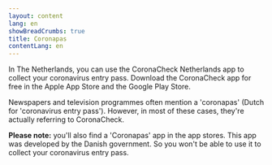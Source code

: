 ```yaml
---
layout: content
lang: en
showBreadCrumbs: true
title: Coronapas
contentLang: en
---
```

In The Netherlands, you can use the CoronaCheck Netherlands app to collect your coronavirus entry pass. Download the CoronaCheck app for free in the Apple App Store and the Google Play Store.

Newspapers and television programmes often mention a 'coronapas' (Dutch for 'coronavirus entry pass'). However, in most of these cases, they're actually referring to CoronaCheck.

**Please note:** you'll also find a 'Coronapas' app in the app stores. This app was developed by the Danish government. So you won't be able to use it to collect your coronavirus entry pass.
